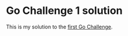 # Go Challenge 1 solution

This is my solution to the [first Go Challenge](http://golang-challenge.com/go-challenge1/).
